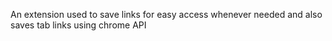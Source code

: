 An extension used to save links for easy access whenever needed and also saves tab links using chrome API